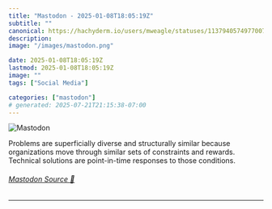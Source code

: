 ```yaml
---
title: "Mastodon - 2025-01-08T18:05:19Z"
subtitle: ""
canonical: https://hachyderm.io/users/mweagle/statuses/113794057497700733
description:
image: "/images/mastodon.png"

date: 2025-01-08T18:05:19Z
lastmod: 2025-01-08T18:05:19Z
image: ""
tags: ["Social Media"]

categories: ["mastodon"]
# generated: 2025-07-21T21:15:38-07:00
---
```

![Mastodon](/images/mastodon.png)

<p>Problems are superficially diverse and structurally similar because organizations move through similar sets of constraints and rewards. Technical solutions are point-in-time responses to those conditions.</p>


###### [Mastodon Source 🐘](https://hachyderm.io/@mweagle/113794057497700733)

___
